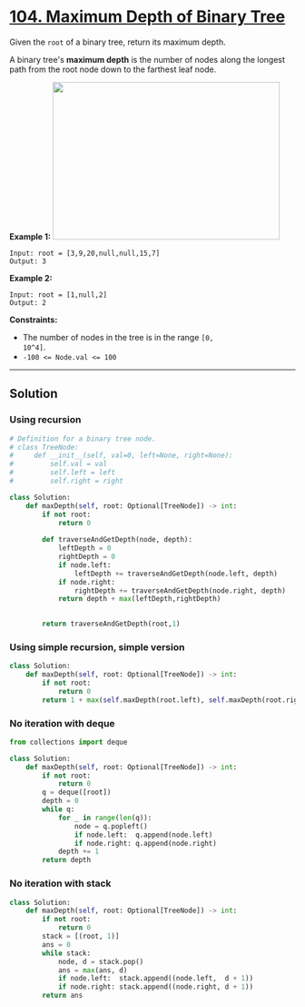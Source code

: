 # [104. Maximum Depth of Binary Tree](https://leetcode.com/problems/maximum-depth-of-binary-tree/description/)

Given the <code>root</code> of a binary tree, return its maximum depth.

A binary tree's **maximum depth** is the number of nodes along the longest path from the root node down to the farthest leaf node.

**Example 1:** 
<img alt="" src="https://assets.leetcode.com/uploads/2020/11/26/tmp-tree.jpg" style="width: 400px; height: 277px;">

```
Input: root = [3,9,20,null,null,15,7]
Output: 3
```

**Example 2:** 

```
Input: root = [1,null,2]
Output: 2
```

**Constraints:** 

- The number of nodes in the tree is in the range <code>[0, 10^4]</code>.
- <code>-100 <= Node.val <= 100</code>

---

## Solution

### Using recursion

```python
# Definition for a binary tree node.
# class TreeNode:
#     def __init__(self, val=0, left=None, right=None):
#         self.val = val
#         self.left = left
#         self.right = right

class Solution:
    def maxDepth(self, root: Optional[TreeNode]) -> int:
        if not root:
            return 0
        
        def traverseAndGetDepth(node, depth):
            leftDepth = 0
            rightDepth = 0
            if node.left:
                leftDepth += traverseAndGetDepth(node.left, depth)
            if node.right:
                rightDepth += traverseAndGetDepth(node.right, depth)
            return depth + max(leftDepth,rightDepth)

        
        return traverseAndGetDepth(root,1)
```
    

### Using simple recursion, simple version

```python
class Solution:
    def maxDepth(self, root: Optional[TreeNode]) -> int:
        if not root:
            return 0
        return 1 + max(self.maxDepth(root.left), self.maxDepth(root.right))
```
    


### No iteration with deque

```python
from collections import deque

class Solution:
    def maxDepth(self, root: Optional[TreeNode]) -> int:
        if not root:
            return 0
        q = deque([root])
        depth = 0
        while q:
            for _ in range(len(q)):
                node = q.popleft()
                if node.left:  q.append(node.left)
                if node.right: q.append(node.right)
            depth += 1
        return depth
```


### No iteration with stack

```python
class Solution:
    def maxDepth(self, root: Optional[TreeNode]) -> int:
        if not root:
            return 0
        stack = [(root, 1)]
        ans = 0
        while stack:
            node, d = stack.pop()
            ans = max(ans, d)
            if node.left:  stack.append((node.left,  d + 1))
            if node.right: stack.append((node.right, d + 1))
        return ans
```